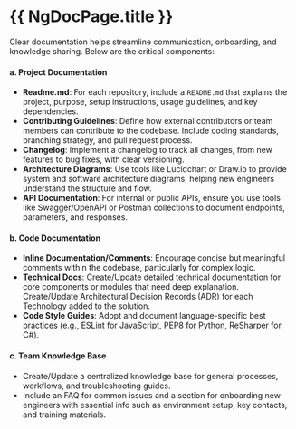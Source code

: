 # {{ NgDocPage.title }}

Clear documentation helps streamline communication, onboarding, and knowledge sharing. Below are the critical components:

#### a. **Project Documentation**
   - **Readme.md**: For each repository, include a `README.md` that explains the project, purpose, setup instructions, usage guidelines, and key dependencies.
   - **Contributing Guidelines**: Define how external contributors or team members can contribute to the codebase. Include coding standards, branching strategy, and pull request process.
   - **Changelog**: Implement a changelog to track all changes, from new features to bug fixes, with clear versioning.
   - **Architecture Diagrams**: Use tools like Lucidchart or Draw.io to provide system and software architecture diagrams, helping new engineers understand the structure and flow.
   - **API Documentation**: For internal or public APIs, ensure you use tools like Swagger/OpenAPI or Postman collections to document endpoints, parameters, and responses.

#### b. **Code Documentation**
   - **Inline Documentation/Comments**: Encourage concise but meaningful comments within the codebase, particularly for complex logic.
   - **Technical Docs**: Create/Update detailed technical documentation for core components or modules that need deep explanation. Create/Update Architectural Decision Records (ADR) for each Technology added to the solution.
   - **Code Style Guides**: Adopt and document language-specific best practices (e.g., ESLint for JavaScript, PEP8 for Python, ReSharper for C#).

#### c. **Team Knowledge Base**
   - Create/Update a centralized knowledge base for general processes, workflows, and troubleshooting guides.
   - Include an FAQ for common issues and a section for onboarding new engineers with essential info such as environment setup, key contacts, and training materials.
